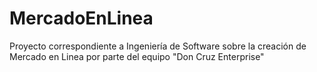 # MercadoEnLinea
Proyecto correspondiente a Ingeniería de Software sobre la creación de Mercado en Linea por parte del equipo "Don Cruz Enterprise"
